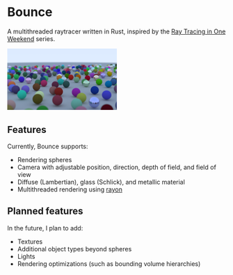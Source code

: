 # Bounce

A multithreaded raytracer written in Rust, inspired by the [Ray Tracing in One Weekend](https://raytracing.github.io/) series.

<!-- ![](assets/example.png) -->

<img src="assets/example.png" alt="example" width="50%">

## Features

Currently, Bounce supports:

- Rendering spheres
- Camera with adjustable position, direction, depth of field, and field of view
- Diffuse (Lambertian), glass (Schlick), and metallic material
- Multithreaded rendering using [rayon](https://crates.io/crates/rayon)

## Planned features

In the future, I plan to add:

- Textures
- Additional object types beyond spheres
- Lights
- Rendering optimizations (such as bounding volume hierarchies)
